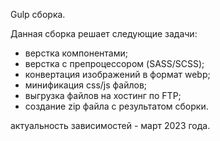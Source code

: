 Gulp cборка. 

Данная сборка решает следующие задачи:
 - верстка компонентами;
 - верстка с препроцессором (SASS/SCSS);
 - конвертация изображений в формат webp;
 - минификация css/js файлов;
 - выгрузка файлов на хостинг по FTP;
 - создание zip файла с результатом сборки.

актуальность зависимостей - март 2023 года. 
